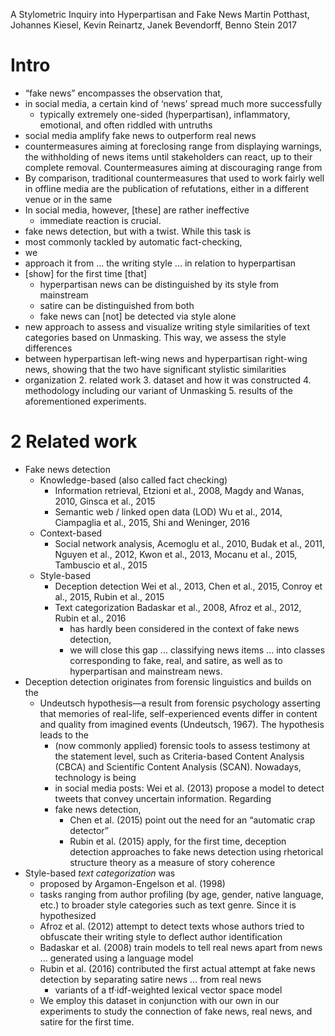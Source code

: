 A Stylometric Inquiry into Hyperpartisan and Fake News
Martin Potthast, Johannes Kiesel, Kevin Reinartz, Janek Bevendorff, Benno Stein
2017

# Intro

* “fake news” encompasses the observation that,
 * in social media, a certain kind of ‘news’ spread much more successfully
   * typically extremely one-sided (hyperpartisan), inflammatory, emotional,
      and often riddled with untruths
 * social media amplify fake news to outperform real news
* countermeasures aiming at foreclosing range from displaying warnings, the
  withholding of news items until stakeholders can react, up to their
  complete removal. Countermeasures aiming at discouraging range from
 * By comparison, traditional countermeasures that used to work fairly well in
    offline media are the publication of refutations, either in a different
    venue or in the same
 * In social media, however, [these] are rather ineffective
   * immediate reaction is crucial.
* fake news detection, but with a twist. While this task is
 * most commonly tackled by automatic fact-checking,
* we
 * approach it from ... the writing style ... in relation to hyperpartisan
 * [show] for the first time [that]
   * hyperpartisan news can be distinguished by its style from mainstream
   * satire can be distinguished from both
   * fake news can [not] be detected via style alone
 * new approach to assess and visualize writing style similarities of text
    categories based on Unmasking.  This way, we assess the style differences
 * between hyperpartisan left-wing news and hyperpartisan right-wing news,
    showing that the two have significant stylistic similarities
* organization
  2. related work
  3. dataset and how it was constructed
  4. methodology including our variant of Unmasking
  5. results of the aforementioned experiments.

# 2 Related work

* Fake news detection
  * Knowledge-based (also called fact checking)
    * Information retrieval,
      Etzioni et al., 2008, Magdy and Wanas, 2010, Ginsca et al., 2015
    * Semantic web / linked open data (LOD)
      Wu et al., 2014, Ciampaglia et al., 2015, Shi and Weninger, 2016
  * Context-based
    * Social network analysis,
      Acemoglu et al., 2010, Budak et al., 2011, Nguyen et al., 2012,
      Kwon et al., 2013, Mocanu et al., 2015, Tambuscio et al., 2015
  * Style-based
    * Deception detection
      Wei et al., 2013, Chen et al., 2015, Conroy et al., 2015,
      Rubin et al., 2015
    * Text categorization
      Badaskar et al., 2008, Afroz et al., 2012, Rubin et al., 2016
      * has hardly been considered in the context of fake news detection,
      * we will close this gap ... classifying news items ... into classes
        corresponding to fake, real, and satire, as well as to hyperpartisan
        and mainstream news.
* Deception detection originates from forensic linguistics and builds on the
  * Undeutsch hypothesis—a result from forensic psychology asserting that
    memories of real-life, self-experienced events differ in content and
    quality from imagined events (Undeutsch, 1967). The hypothesis leads to the
    * (now commonly applied) forensic tools to assess testimony at the
      statement level, such as Criteria-based Content Analysis (CBCA) and
      Scientific Content Analysis (SCAN). Nowadays, technology is being
    * in social media posts: Wei et al.  (2013) propose a model to detect
      tweets that convey uncertain information.  Regarding
    * fake news detection,
      * Chen et al. (2015) point out the need for an “automatic crap detector”
      * Rubin et al.  (2015) apply, for the first time, deception detection
        approaches to fake news detection
        using rhetorical structure theory as a measure of story coherence
* Style-based _text categorization_ was
  * proposed by Argamon-Engelson et al.  (1998)
  * tasks ranging from author profiling (by age, gender, native language, etc.)
    to broader style categories such as text genre. Since it is hypothesized
  * Afroz et al.  (2012) attempt to detect texts whose authors tried to
    obfuscate their writing style to deflect author identification
  * Badaskar et al.  (2008) train models to tell real news apart from news ...
    generated using a language model
  * Rubin et al. (2016) contributed the first actual attempt at fake news
    detection by separating satire news ...  from real news
    * variants of a tf·idf-weighted lexical vector space model
  * We employ this dataset in conjunction with our own in our experiments to
    study the connection of fake news, real news, and satire for the first
    time.
